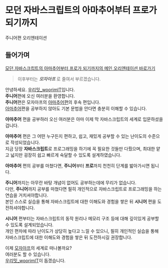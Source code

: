 # 모던 자바스크립트의 아마추어부터 프로가 되기까지
주니어편 오리엔테이션

## 들어가며
[모던 자바스크립트의 아마추어부터 프로가 되기까지의 메인 오리엔테이션 바로가기](https://github.com/woorim960/modern-javascript-from-amateur-to-pro)

> 이후부터는 ***모자아프*** 로 줄여서 부르겠습니다.

안녕하세요. [우리밋_woorimIT](https://www.youtube.com/channel/UCS0F25vig_sPIQXMiK8IdSg)입니다.  
**주니어**편에 오신 여러분을 환영합니다.  
**주니어**편은 모자아프의 [아마추어편](https://url.kr/egd6i5)의 후속 편입니다.  
[아마추어](https://url.kr/egd6i5)편을 공부하지 않아도 기본 문법을 안다면 충분히 이해할 수 있습니다.  

**아마추어** 편을 공부하러 오신 여러분은 아마 이제 막 자바스크립트의 세계로 입문하셨을 겁니다.

**아마추어** 편은 그 어떤 누구든지 편하고, 쉽고, 재밌게 공부할 수 있는 난이도의 수준으로 작성되었습니다.  
지금 당장 **자바스크립트**로 프로그래밍을 하기에 꼭 필요한 것들만 다뤘으며, 최대한 얕고 넓지만 굉장히 쉽고 빠르게 숙달할 수 있도록 설계하였습니다.

**아마추어** 편의 공부를 마쳤다면, **주니어**부터 **프로**까지 천천히 단계를 밟아가시면 됩니다.

**주니어**까지는 아무란 바탕 개념이 없어도 공부하는데에 무리가 없습니다.  
다만, **주니어**까지 공부를 마쳤다면 필히 개인적으로 자바스크립트로 프로그래밍을 하는 연습을 거치셔야합니다.  
본인 스스로 실습을 통해 자바스크립트에 대한 이해도와 경험을 쌓은 뒤 **시니어** 편을 도전하셔야합니다.  

**시니어** 편부터는 자바스크립트의 동작 원리나 메모리 구조 등에 대해 깊이있게 공부할 수 있도록 설계되었습니다.  
개인 편차에 따라 난이도가 상당히 높다고 느낄 수 있으니, 필히 개인적인 실습을 통해 자바스크립트에 대한 이해도와 경험을 쌓은 뒤 도전하시길 권장합니다.


이제 [모자아프](https://github.com/woorim960/modern-javascript-from-amateur-to-pro)의 세계로 떠나볼까요?  
여러분도 할 수 있습니다.  
[우리밋_woorimIT](https://www.youtube.com/channel/UCS0F25vig_sPIQXMiK8IdSg)이 돕겠습니다.




